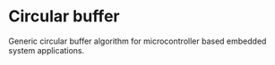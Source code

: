 # Circular buffer

Generic circular buffer algorithm for microcontroller based embedded system applications.